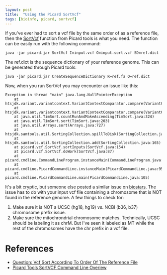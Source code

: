 ```yaml
---
layout: post
title:  "Using the Picard SortVcf"
tags: [bioinfo, picard, sortvcf]
---
```


If you've ever had to sort a vcf file by the same order of as a reference file, then the [SortVcf](http://broadinstitute.github.io/picard/command-line-overview.html#SortVcf) function from Picard tools is what you need. The function can be easily run with the following command:

```
java -jar picard.jar SortVcf I=input.vcf O=input.sort.vcf SD=ref.dict
```

The ref.dict is the sequence dictionary of your reference genome. This can be generated through Picard tools:

```
java -jar picard.jar CreateSequenceDictionary R=ref.fa O=ref.dict
```

Now, when you run SortVcf you may encounter an issue like this:

```
Exception in thread "main" java.lang.NullPointerException
    at htsjdk.variant.variantcontext.VariantContextComparator.compare(VariantContextComparator.java:84)
    at htsjdk.variant.variantcontext.VariantContextComparator.compare(VariantContextComparator.java:21)
    at java.util.TimSort.countRunAndMakeAscending(TimSort.java:324)
    at java.util.TimSort.sort(TimSort.java:203)
    at java.util.Arrays.sort(Arrays.java:727)
    at htsjdk.samtools.util.SortingCollection.spillToDisk(SortingCollection.java:218)
    at htsjdk.samtools.util.SortingCollection.add(SortingCollection.java:165)
    at picard.vcf.SortVcf.sortInputs(SortVcf.java:154)
    at picard.vcf.SortVcf.doWork(SortVcf.java:87)
    at picard.cmdline.CommandLineProgram.instanceMain(CommandLineProgram.java:187)
    at picard.cmdline.PicardCommandLine.instanceMain(PicardCommandLine.java:95)
    at picard.cmdline.PicardCommandLine.main(PicardCommandLine.java:105)
```

It's a bit cryptic, but someone else posted a similar issue on [biostars](https://www.biostars.org/p/138561/). The issue has to do with your input vcf file containing a chromosome that is NOT found in the reference genome. A few things to check for:

1. Make sure it is NOT a UCSC (hg18, hg19) vs. NCBI (b36, b37) chromosome prefix issue. 
1. Make sure the mitochrondrial chromosome matches. Technically, UCSC should be labeling it as chrM. But I've seen it labeled as MT while the rest of the chromosomes have the chr prefix in a vcf file. 

# References

* [Question: Vcf Sort According To Order Of The Reference File](https://www.biostars.org/p/84747/)
* [Picard Tools SortVCF Command Line Overiew](http://broadinstitute.github.io/picard/command-line-overview.html#SortVcf)
